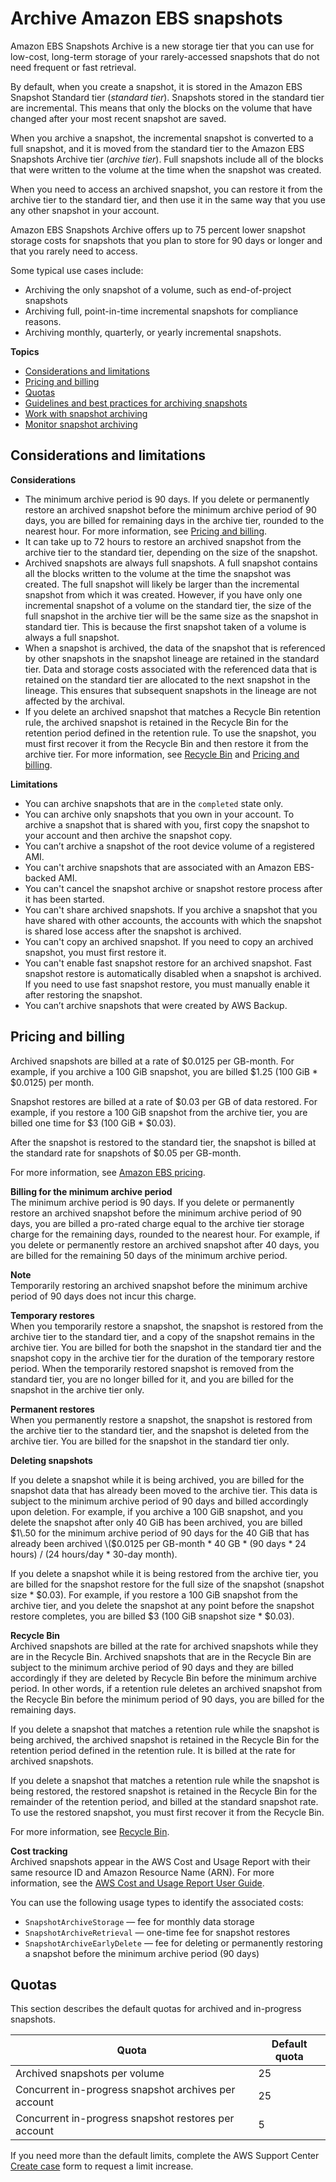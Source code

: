 # Archive Amazon EBS snapshots<a name="snapshot-archive"></a>

Amazon EBS Snapshots Archive is a new storage tier that you can use for low\-cost, long\-term storage of your rarely\-accessed snapshots that do not need frequent or fast retrieval\.

By default, when you create a snapshot, it is stored in the Amazon EBS Snapshot Standard tier \(*standard tier*\)\. Snapshots stored in the standard tier are incremental\. This means that only the blocks on the volume that have changed after your most recent snapshot are saved\.

When you archive a snapshot, the incremental snapshot is converted to a full snapshot, and it is moved from the standard tier to the Amazon EBS Snapshots Archive tier \(*archive tier*\)\. Full snapshots include all of the blocks that were written to the volume at the time when the snapshot was created\.

When you need to access an archived snapshot, you can restore it from the archive tier to the standard tier, and then use it in the same way that you use any other snapshot in your account\.

Amazon EBS Snapshots Archive offers up to 75 percent lower snapshot storage costs for snapshots that you plan to store for 90 days or longer and that you rarely need to access\.

Some typical use cases include:
+ Archiving the only snapshot of a volume, such as end\-of\-project snapshots
+ Archiving full, point\-in\-time incremental snapshots for compliance reasons\.
+ Archiving monthly, quarterly, or yearly incremental snapshots\.

**Topics**
+ [Considerations and limitations](#snapshot-archive-considerations)
+ [Pricing and billing](#snapshot-archive-pricing)
+ [Quotas](#archive-quotas)
+ [Guidelines and best practices for archiving snapshots](archiving-guidelines.md)
+ [Work with snapshot archiving](working-with-snapshot-archiving.md)
+ [Monitor snapshot archiving](monitor-snapshot-archiving.md)

## Considerations and limitations<a name="snapshot-archive-considerations"></a>

**Considerations**
+ The minimum archive period is 90 days\. If you delete or permanently restore an archived snapshot before the minimum archive period of 90 days, you are billed for remaining days in the archive tier, rounded to the nearest hour\. For more information, see [Pricing and billing](#snapshot-archive-pricing)\.
+ It can take up to 72 hours to restore an archived snapshot from the archive tier to the standard tier, depending on the size of the snapshot\.
+ Archived snapshots are always full snapshots\. A full snapshot contains all the blocks written to the volume at the time the snapshot was created\. The full snapshot will likely be larger than the incremental snapshot from which it was created\. However, if you have only one incremental snapshot of a volume on the standard tier, the size of the full snapshot in the archive tier will be the same size as the snapshot in standard tier\. This is because the first snapshot taken of a volume is always a full snapshot\.
+ When a snapshot is archived, the data of the snapshot that is referenced by other snapshots in the snapshot lineage are retained in the standard tier\. Data and storage costs associated with the referenced data that is retained on the standard tier are allocated to the next snapshot in the lineage\. This ensures that subsequent snapshots in the lineage are not affected by the archival\.
+ If you delete an archived snapshot that matches a Recycle Bin retention rule, the archived snapshot is retained in the Recycle Bin for the retention period defined in the retention rule\. To use the snapshot, you must first recover it from the Recycle Bin and then restore it from the archive tier\. For more information, see [Recycle Bin](recycle-bin.md) and [Pricing and billing](#snapshot-archive-pricing)\.

**Limitations**
+ You can archive snapshots that are in the `completed` state only\.
+ You can archive only snapshots that you own in your account\. To archive a snapshot that is shared with you, first copy the snapshot to your account and then archive the snapshot copy\.
+ You can’t archive a snapshot of the root device volume of a registered AMI\.
+ You can't archive snapshots that are associated with an Amazon EBS\-backed AMI\.
+ You can't cancel the snapshot archive or snapshot restore process after it has been started\.
+ You can't share archived snapshots\. If you archive a snapshot that you have shared with other accounts, the accounts with which the snapshot is shared lose access after the snapshot is archived\.
+ You can't copy an archived snapshot\. If you need to copy an archived snapshot, you must first restore it\.
+ You can't enable fast snapshot restore for an archived snapshot\. Fast snapshot restore is automatically disabled when a snapshot is archived\. If you need to use fast snapshot restore, you must manually enable it after restoring the snapshot\.
+ You can’t archive snapshots that were created by AWS Backup\.

## Pricing and billing<a name="snapshot-archive-pricing"></a>

Archived snapshots are billed at a rate of $0\.0125 per GB\-month\. For example, if you archive a 100 GiB snapshot, you are billed $1\.25 \(100 GiB \* $0\.0125\) per month\.

Snapshot restores are billed at a rate of $0\.03 per GB of data restored\. For example, if you restore a 100 GiB snapshot from the archive tier, you are billed one time for $3 \(100 GiB \* $0\.03\)\.

After the snapshot is restored to the standard tier, the snapshot is billed at the standard rate for snapshots of $0\.05 per GB\-month\. 

For more information, see [Amazon EBS pricing](http://aws.amazon.com/ebs/pricing/)\.

**Billing for the minimum archive period**  
The minimum archive period is 90 days\. If you delete or permanently restore an archived snapshot before the minimum archive period of 90 days, you are billed a pro\-rated charge equal to the archive tier storage charge for the remaining days, rounded to the nearest hour\. For example, if you delete or permanently restore an archived snapshot after 40 days, you are billed for the remaining 50 days of the minimum archive period\.

**Note**  
Temporarily restoring an archived snapshot before the minimum archive period of 90 days does not incur this charge\.

**Temporary restores**  
When you temporarily restore a snapshot, the snapshot is restored from the archive tier to the standard tier, and a copy of the snapshot remains in the archive tier\. You are billed for both the snapshot in the standard tier and the snapshot copy in the archive tier for the duration of the temporary restore period\. When the temporarily restored snapshot is removed from the standard tier, you are no longer billed for it, and you are billed for the snapshot in the archive tier only\.

**Permanent restores**  
When you permanently restore a snapshot, the snapshot is restored from the archive tier to the standard tier, and the snapshot is deleted from the archive tier\. You are billed for the snapshot in the standard tier only\.

**Deleting snapshots**  


If you delete a snapshot while it is being archived, you are billed for the snapshot data that has already been moved to the archive tier\. This data is subject to the minimum archive period of 90 days and billed accordingly upon deletion\. For example, if you archive a 100 GiB snapshot, and you delete the snapshot after only 40 GiB has been archived, you are billed $1\.50 for the minimum archive period of 90 days for the 40 GiB that has already been archived \($0\.0125 per GB\-month \* 40 GB \* \(90 days \* 24 hours\) / \(24 hours/day \* 30\-day month\)\.

If you delete a snapshot while it is being restored from the archive tier, you are billed for the snapshot restore for the full size of the snapshot \(snapshot size \* $0\.03\)\. For example, if you restore a 100 GiB snapshot from the archive tier, and you delete the snapshot at any point before the snapshot restore completes, you are billed $3 \(100 GiB snapshot size \* $0\.03\)\.

**Recycle Bin**  
Archived snapshots are billed at the rate for archived snapshots while they are in the Recycle Bin\. Archived snapshots that are in the Recycle Bin are subject to the minimum archive period of 90 days and they are billed accordingly if they are deleted by Recycle Bin before the minimum archive period\. In other words, if a retention rule deletes an archived snapshot from the Recycle Bin before the minimum period of 90 days, you are billed for the remaining days\.

If you delete a snapshot that matches a retention rule while the snapshot is being archived, the archived snapshot is retained in the Recycle Bin for the retention period defined in the retention rule\. It is billed at the rate for archived snapshots\.

If you delete a snapshot that matches a retention rule while the snapshot is being restored, the restored snapshot is retained in the Recycle Bin for the remainder of the retention period, and billed at the standard snapshot rate\. To use the restored snapshot, you must first recover it from the Recycle Bin\.

For more information, see [Recycle Bin](recycle-bin.md)\.

**Cost tracking**  
Archived snapshots appear in the AWS Cost and Usage Report with their same resource ID and Amazon Resource Name \(ARN\)\. For more information, see the [AWS Cost and Usage Report User Guide](https://docs.aws.amazon.com/cur/latest/userguide/what-is-cur.html)\.

You can use the following usage types to identify the associated costs:
+ `SnapshotArchiveStorage` — fee for monthly data storage
+ `SnapshotArchiveRetrieval` — one\-time fee for snapshot restores
+ `SnapshotArchiveEarlyDelete` — fee for deleting or permanently restoring a snapshot before the minimum archive period \(90 days\)

## Quotas<a name="archive-quotas"></a>

This section describes the default quotas for archived and in\-progress snapshots\. 


| Quota | Default quota | 
| --- | --- | 
| Archived snapshots per volume | 25 | 
| Concurrent in\-progress snapshot archives per account | 25 | 
| Concurrent in\-progress snapshot restores per account | 5 | 

If you need more than the default limits, complete the AWS Support Center [Create case](https://console.aws.amazon.com/support/home#/case/create?issueType=service-limit-increase&limitType=service-code-ebs) form to request a limit increase\. 